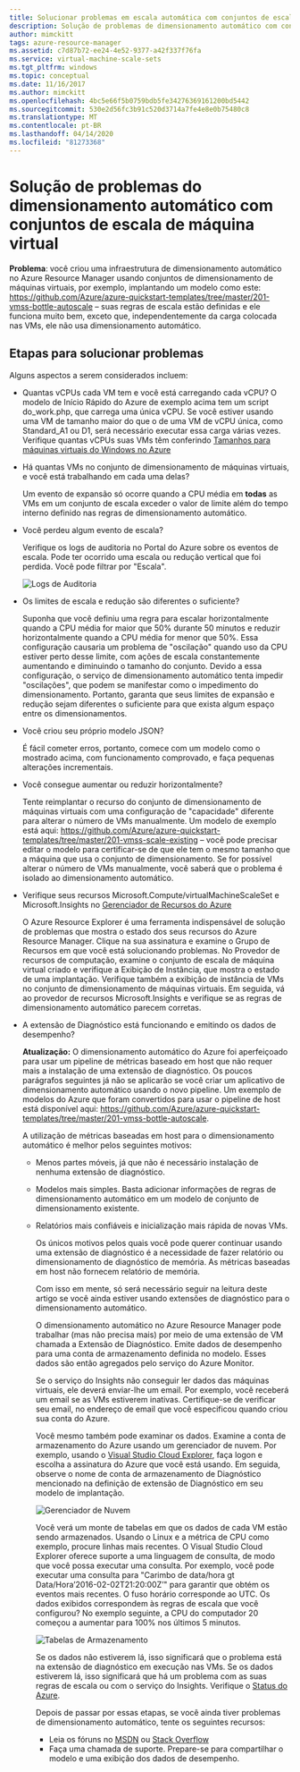 ```yaml
---
title: Solucionar problemas em escala automática com conjuntos de escala de máquinavirtual
description: Solução de problemas de dimensionamento automático com conjuntos de escala de máquina virtual. Compreenda os problemas típicos encontrados e como resolvê-los.
author: mimckitt
tags: azure-resource-manager
ms.assetid: c7d87b72-ee24-4e52-9377-a42f337f76fa
ms.service: virtual-machine-scale-sets
ms.tgt_pltfrm: windows
ms.topic: conceptual
ms.date: 11/16/2017
ms.author: mimckitt
ms.openlocfilehash: 4bc5e66f5b0759bdb5fe34276369161200bd5442
ms.sourcegitcommit: 530e2d56fc3b91c520d3714a7fe4e8e0b75480c8
ms.translationtype: MT
ms.contentlocale: pt-BR
ms.lasthandoff: 04/14/2020
ms.locfileid: "81273368"
---
```

# <a name="troubleshooting-autoscale-with-virtual-machine-scale-sets"></a>Solução de problemas do dimensionamento automático com conjuntos de escala de máquina virtual
**Problema**: você criou uma infraestrutura de dimensionamento automático no Azure Resource Manager usando conjuntos de dimensionamento de máquinas virtuais, por exemplo, implantando um modelo como este: https://github.com/Azure/azure-quickstart-templates/tree/master/201-vmss-bottle-autoscale – suas regras de escala estão definidas e ele funciona muito bem, exceto que, independentemente da carga colocada nas VMs, ele não usa dimensionamento automático.

## <a name="troubleshooting-steps"></a>Etapas para solucionar problemas
Alguns aspectos a serem considerados incluem:

* Quantas vCPUs cada VM tem e você está carregando cada vCPU?
  O modelo de Início Rápido do Azure de exemplo acima tem um script do_work.php, que carrega uma única vCPU. Se você estiver usando uma VM de tamanho maior do que o de uma VM de vCPU única, como Standard_A1 ou D1, será necessário executar essa carga várias vezes. Verifique quantas vCPUs suas VMs têm conferindo [Tamanhos para máquinas virtuais do Windows no Azure](../virtual-machines/windows/sizes.md?toc=%2fazure%2fvirtual-machines%2fwindows%2ftoc.json)
* Há quantas VMs no conjunto de dimensionamento de máquinas virtuais, e você está trabalhando em cada uma delas?
  
    Um evento de expansão só ocorre quando a CPU média em **todas** as VMs em um conjunto de escala exceder o valor de limite além do tempo interno definido nas regras de dimensionamento automático.
* Você perdeu algum evento de escala?
  
    Verifique os logs de auditoria no Portal do Azure sobre os eventos de escala. Pode ter ocorrido uma escala ou redução vertical que foi perdida. Você pode filtrar por "Escala".
  
    ![Logs de Auditoria][audit]
* Os limites de escala e redução são diferentes o suficiente?
  
    Suponha que você definiu uma regra para escalar horizontalmente quando a CPU média for maior que 50% durante 50 minutos e reduzir horizontalmente quando a CPU média for menor que 50%. Essa configuração causaria um problema de "oscilação" quando uso da CPU estiver perto desse limite, com ações de escala constantemente aumentando e diminuindo o tamanho do conjunto. Devido a essa configuração, o serviço de dimensionamento automático tenta impedir "oscilações", que podem se manifestar como o impedimento do dimensionamento. Portanto, garanta que seus limites de expansão e redução sejam diferentes o suficiente para que exista algum espaço entre os dimensionamentos.
* Você criou seu próprio modelo JSON?
  
    É fácil cometer erros, portanto, comece com um modelo como o mostrado acima, com funcionamento comprovado, e faça pequenas alterações incrementais. 
* Você consegue aumentar ou reduzir horizontalmente?
  
    Tente reimplantar o recurso do conjunto de dimensionamento de máquinas virtuais com uma configuração de "capacidade" diferente para alterar o número de VMs manualmente. Um modelo de exemplo está aqui: https://github.com/Azure/azure-quickstart-templates/tree/master/201-vmss-scale-existing – você pode precisar editar o modelo para certificar-se de que ele tem o mesmo tamanho que a máquina que usa o conjunto de dimensionamento. Se for possível alterar o número de VMs manualmente, você saberá que o problema é isolado ao dimensionamento automático.
* Verifique seus recursos Microsoft.Compute/virtualMachineScaleSet e Microsoft.Insights no [Gerenciador de Recursos do Azure](https://resources.azure.com/)
  
    O Azure Resource Explorer é uma ferramenta indispensável de solução de problemas que mostra o estado dos seus recursos do Azure Resource Manager. Clique na sua assinatura e examine o Grupo de Recursos em que você está solucionando problemas. No Provedor de recursos de computação, examine o conjunto de escala de máquina virtual criado e verifique a Exibição de Instância, que mostra o estado de uma implantação. Verifique também a exibição de instância de VMs no conjunto de dimensionamento de máquinas virtuais. Em seguida, vá ao provedor de recursos Microsoft.Insights e verifique se as regras de dimensionamento automático parecem corretas.
* A extensão de Diagnóstico está funcionando e emitindo os dados de desempenho?
  
    **Atualização:** O dimensionamento automático do Azure foi aperfeiçoado para usar um pipeline de métricas baseado em host que não requer mais a instalação de uma extensão de diagnóstico. Os poucos parágrafos seguintes já não se aplicarão se você criar um aplicativo de dimensionamento automático usando o novo pipeline. Um exemplo de modelos do Azure que foram convertidos para usar o pipeline de host está disponível aqui: https://github.com/Azure/azure-quickstart-templates/tree/master/201-vmss-bottle-autoscale. 
  
    A utilização de métricas baseadas em host para o dimensionamento automático é melhor pelos seguintes motivos:
  
  * Menos partes móveis, já que não é necessário instalação de nenhuma extensão de diagnóstico.
  * Modelos mais simples. Basta adicionar informações de regras de dimensionamento automático em um modelo de conjunto de dimensionamento existente.
  * Relatórios mais confiáveis e inicialização mais rápida de novas VMs.
    
    Os únicos motivos pelos quais você pode querer continuar usando uma extensão de diagnóstico é a necessidade de fazer relatório ou dimensionamento de diagnóstico de memória. As métricas baseadas em host não fornecem relatório de memória.
    
    Com isso em mente, só será necessário seguir na leitura deste artigo se você ainda estiver usando extensões de diagnóstico para o dimensionamento automático.
    
    O dimensionamento automático no Azure Resource Manager pode trabalhar (mas não precisa mais) por meio de uma extensão de VM chamada a Extensão de Diagnóstico. Emite dados de desempenho para uma conta de armazenamento definida no modelo. Esses dados são então agregados pelo serviço do Azure Monitor.
    
    Se o serviço do Insights não conseguir ler dados das máquinas virtuais, ele deverá enviar-lhe um email. Por exemplo, você receberá um email se as VMs estiverem inativas. Certifique-se de verificar seu email, no endereço de email que você especificou quando criou sua conta do Azure.
    
    Você mesmo também pode examinar os dados. Examine a conta de armazenamento do Azure usando um gerenciador de nuvem. Por exemplo, usando o [Visual Studio Cloud Explorer](https://visualstudiogallery.msdn.microsoft.com/aaef6e67-4d99-40bc-aacf-662237db85a2), faça logon e escolha a assinatura do Azure que você está usando. Em seguida, observe o nome de conta de armazenamento de Diagnóstico mencionado na definição de extensão de Diagnóstico em seu modelo de implantação.
    
    ![Gerenciador de Nuvem][explorer]
    
    Você verá um monte de tabelas em que os dados de cada VM estão sendo armazenados. Usando o Linux e a métrica de CPU como exemplo, procure linhas mais recentes. O Visual Studio Cloud Explorer oferece suporte a uma linguagem de consulta, de modo que você possa executar uma consulta. Por exemplo, você pode executar uma consulta para "Carimbo de data/hora gt Data/Hora’2016-02-02T21:20:00Z’" para garantir que obtém os eventos mais recentes. O fuso horário corresponde ao UTC. Os dados exibidos correspondem às regras de escala que você configurou? No exemplo seguinte, a CPU do computador 20 começou a aumentar para 100% nos últimos 5 minutos.
    
    ![Tabelas de Armazenamento][tables]
    
    Se os dados não estiverem lá, isso significará que o problema está na extensão de diagnóstico em execução nas VMs. Se os dados estiverem lá, isso significará que há um problema com as suas regras de escala ou com o serviço do Insights. Verifique o [Status do Azure](https://azure.microsoft.com/status/).
    
    Depois de passar por essas etapas, se você ainda tiver problemas de dimensionamento automático, tente os seguintes recursos: 
    * Leia os fóruns no [MSDN](https://social.msdn.microsoft.com/forums/azure/home?forum=WAVirtualMachinesforWindows) ou [Stack Overflow](https://stackoverflow.com/questions/tagged/azure) 
    * Faça uma chamada de suporte. Prepare-se para compartilhar o modelo e uma exibição dos dados de desempenho.

[audit]: ./media/virtual-machine-scale-sets-troubleshoot/image3.png
[explorer]: ./media/virtual-machine-scale-sets-troubleshoot/image1.png
[tables]: ./media/virtual-machine-scale-sets-troubleshoot/image4.png
